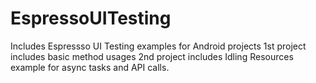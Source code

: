 # EspressoUITesting
Includes Espressso UI Testing examples for Android projects
1st project includes basic method usages
2nd project includes Idling Resources example for async tasks and API calls.
